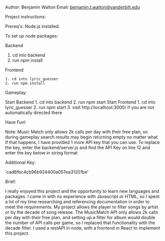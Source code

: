 Author: Benjamin Walton
Email: benjamin.t.walton@vanderbilt.edu


Project instructions:

Prereq's:
Node.js installed. 

To set up node packages:

Backend

   1. cd into backend
   2. run npm install

Frontend

    1. cd into lyric_guesser
    2. run npm install

Gameplay:

Start Backend
    1. cd into backend
    2. run npm start
Start Frontend
    1. cd into lyric_guesser
    2. run npm start
    3. visit http://localhost:3000/ if you are not automatically directed there

Have Fun!

Note:
Music Match only allows 2k calls per day with their free plan, so during gameplay search results may begin returning
empty no matter what. If that happens, I have provided 1 more API key that you can use. To replace the key, enter
the backend/server.js and find the API Key on line 12 and enter the key below in string format

Additional Key:

'cad6fbc4cb96b924400a057ea31201be'


Brief:

I really enjoyed this project and the opportunity to learn new languages and packages. I came in with no experience
with Javascript or HTML, so I spent a lot of my time researching and referencing documentation in order to meet the 
requirements. My project allows the player to filter songs by artist or by the decade of song release. The MusicMatch
API only allows 2k calls per day with their free plan, and setting up a filter for album would double the number of API
calls per game, so I replaced that functionality with the decade filter. I used a restAPI in node, with a frontend
in React to implement this project.
